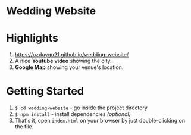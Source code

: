 # Wedding Website

# Highlights
1. https://uzduygu21.github.io/wedding-website/
2. A nice __Youtube video__ showing the city.
3. __Google Map__ showing your venue's location.

# Getting Started
1. `$ cd wedding-website` - go inside the project directory
2. `$ npm install` - install dependencies _(optional)_
4. That's it, open `index.html` on your browser by just double-clicking on the file.